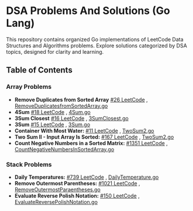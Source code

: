 # DSA Problems And Solutions (Go Lang)

This repository contains organized Go implementations of LeetCode Data Structures and Algorithms problems. Explore solutions categorized by DSA topics, designed for clarity and learning.

## Table of Contents

### Array Problems

-   **Remove Duplicates from Sorted Array** [#26 LeetCode](https://leetcode.com/problems/remove-duplicates-from-sorted-array/description/?envType=problem-list-v2&envId=array) , [RemoveDuplicatesfromSortedArray.go](./Src/LeetCode/RemoveDuplicatesfromSortedArray.go)
-   **4Sum** [#18 LeetCode](https://leetcode.com/problems/3sum-closest/description/?envType=problem-list-v2&envId=array) , [4Sum.go](./Src/LeetCode/4Sum.go)
-   **3Sum Closest** [#16 LeetCode](https://leetcode.com/problems/3sum-closest/description/?envType=problem-list-v2&envId=array) , [3SumClosest.go](./Src/LeetCode/3SumClosest.go)
-   **3Sum** [#15 LeetCode](https://leetcode.com/problems/3sum/?envType=problem-list-v2&envId=array) , [3Sum.go](./Src/LeetCode/3Sum.go)
-   **Container With Most Water:** [#11 LeetCode](https://leetcode.com/problems/container-with-most-water/description/?envType=problem-list-v2&envId=array) , [TwoSum2.go](./Src/LeetCode/ContainerWithMostWater.go)
-   **Two Sum II - Input Array Is Sorted:** [#167 LeetCode](https://leetcode.com/problems/two-sum-ii-input-array-is-sorted/description/?envType=problem-list-v2&envId=array) , [TwoSum2.go](./Src/LeetCode/TwoSum2.go)
-   **Count Negative Numbers in a Sorted Matrix:** [#1351 LeetCode](https://leetcode.com/problems/count-negative-numbers-in-a-sorted-matrix/description/?envType=problem-list-v2&envId=array) , [CountNegativeNumbersInSortedArray.go](./Src/LeetCode/CountNegativeNumbersInSortedArray.go)


### Stack Problems

-   **Daily Temperatures:** [#739 LeetCode](https://leetcode.com/problems/daily-temperatures/description/) , [DailyTemperature.go](./Src/LeetCode//DailyTemperature.go)
-   **Remove Outermost Parentheses:** [#1021 LeetCode](https://leetcode.com/problems/remove-outermost-parentheses/description/) , [RemoveOutermostParaentheses.go](./Src/LeetCode/RemoveOutermostParaentheses.go)
-   **Evaluate Reverse Polish Notation:** [#150 LeetCode](https://leetcode.com/problems/evaluate-reverse-polish-notation/description/) , [EvaluateReversePolishNotation.go](./Src/LeetCode//EvaluateReversePolishNotation.go)
